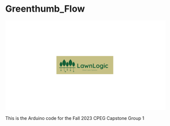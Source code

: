 # Greenthumb_Flow

![Logo](LawnLogic_Logo_horizontal.png)

This is the Arduino code for the Fall 2023 CPEG Capstone Group 1
